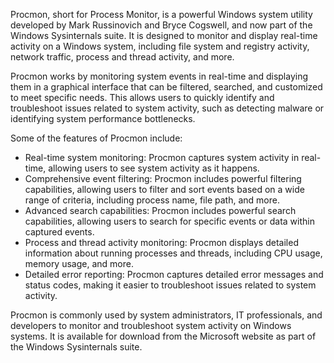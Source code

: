Procmon, short for Process Monitor, is a powerful Windows system utility developed by Mark Russinovich and Bryce Cogswell, and now part of the Windows Sysinternals suite. It is designed to monitor and display real-time activity on a Windows system, including file system and registry activity, network traffic, process and thread activity, and more.

Procmon works by monitoring system events in real-time and displaying them in a graphical interface that can be filtered, searched, and customized to meet specific needs. This allows users to quickly identify and troubleshoot issues related to system activity, such as detecting malware or identifying system performance bottlenecks.

Some of the features of Procmon include:

- Real-time system monitoring: Procmon captures system activity in real-time, allowing users to see system activity as it happens.
- Comprehensive event filtering: Procmon includes powerful filtering capabilities, allowing users to filter and sort events based on a wide range of criteria, including process name, file path, and more.
- Advanced search capabilities: Procmon includes powerful search capabilities, allowing users to search for specific events or data within captured events.
- Process and thread activity monitoring: Procmon displays detailed information about running processes and threads, including CPU usage, memory usage, and more.
- Detailed error reporting: Procmon captures detailed error messages and status codes, making it easier to troubleshoot issues related to system activity.

Procmon is commonly used by system administrators, IT professionals, and developers to monitor and troubleshoot system activity on Windows systems. It is available for download from the Microsoft website as part of the Windows Sysinternals suite.